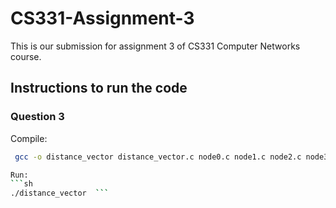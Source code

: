 # CS331-Assignment-3

This is our submission for assignment 3 of CS331 Computer Networks course.

## Instructions to run the code

### Question 3

Compile:
   ```sh
    gcc -o distance_vector distance_vector.c node0.c node1.c node2.c node3.c ```

Run:
 ```sh 
  ./distance_vector  ```


